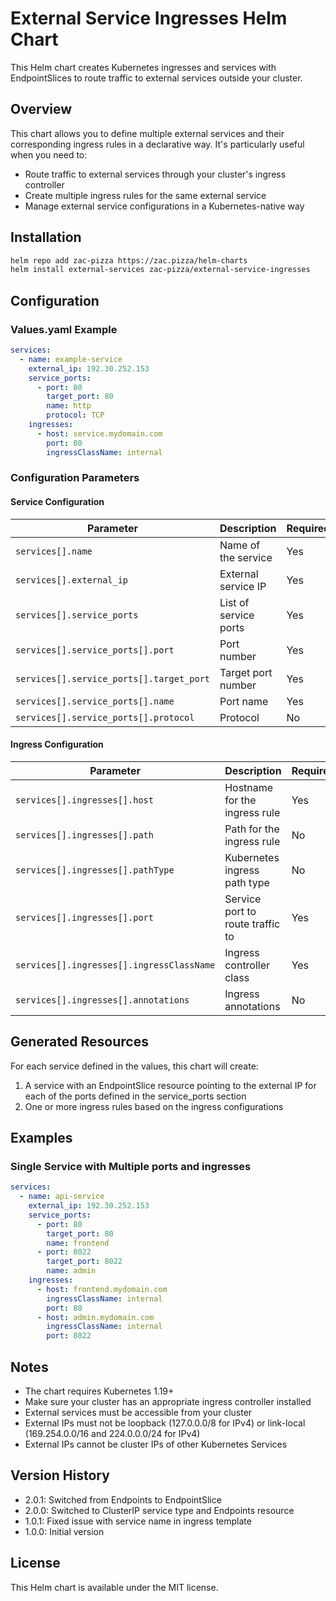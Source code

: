 # External Service Ingresses Helm Chart

This Helm chart creates Kubernetes ingresses and services with EndpointSlices to route traffic to external services outside your cluster.

## Overview

This chart allows you to define multiple external services and their corresponding ingress rules in a declarative way. It's particularly useful when you need to:

- Route traffic to external services through your cluster's ingress controller
- Create multiple ingress rules for the same external service
- Manage external service configurations in a Kubernetes-native way

## Installation

```bash
helm repo add zac-pizza https://zac.pizza/helm-charts
helm install external-services zac-pizza/external-service-ingresses
```

## Configuration

### Values.yaml Example

```yaml
services:
  - name: example-service
    external_ip: 192.30.252.153
    service_ports:
      - port: 80
        target_port: 80
        name: http
        protocol: TCP
    ingresses:
      - host: service.mydomain.com
        port: 80
        ingressClassName: internal
```

### Configuration Parameters

#### Service Configuration

| Parameter                                | Description           | Required | Default |
| ---------------------------------------- | --------------------- | -------- | ------- |
| `services[].name`                        | Name of the service   | Yes      |         |
| `services[].external_ip`                 | External service IP   | Yes      |         |
| `services[].service_ports`               | List of service ports | Yes      |         |
| `services[].service_ports[].port`        | Port number           | Yes      |         |
| `services[].service_ports[].target_port` | Target port number    | Yes      |         |
| `services[].service_ports[].name`        | Port name             | Yes      |         |
| `services[].service_ports[].protocol`    | Protocol              | No       | `TCP`   |

#### Ingress Configuration

| Parameter                                 | Description                      | Required | Default                  |
| ----------------------------------------- | -------------------------------- | -------- | ------------------------ |
| `services[].ingresses[].host`             | Hostname for the ingress rule    | Yes      |                          |
| `services[].ingresses[].path`             | Path for the ingress rule        | No       | `"/"`                    |
| `services[].ingresses[].pathType`         | Kubernetes ingress path type     | No       | `ImplementationSpecific` |
| `services[].ingresses[].port`             | Service port to route traffic to | Yes      |                          |
| `services[].ingresses[].ingressClassName` | Ingress controller class         | Yes      |                          |
| `services[].ingresses[].annotations`      | Ingress annotations              | No       |                          |

## Generated Resources

For each service defined in the values, this chart will create:

1. A service with an EndpointSlice resource pointing to the external IP for each of the ports defined in the service_ports section
2. One or more ingress rules based on the ingress configurations

## Examples

### Single Service with Multiple ports and ingresses

```yaml
services:
  - name: api-service
    external_ip: 192.30.252.153
    service_ports:
      - port: 80
        target_port: 80
        name: frontend
      - port: 8022
        target_port: 8022
        name: admin
    ingresses:
      - host: frontend.mydomain.com
        ingressClassName: internal
        port: 80
      - host: admin.mydomain.com
        ingressClassName: internal
        port: 8022
```

## Notes

- The chart requires Kubernetes 1.19+
- Make sure your cluster has an appropriate ingress controller installed
- External services must be accessible from your cluster
- External IPs must not be loopback (127.0.0.0/8 for IPv4) or link-local (169.254.0.0/16 and 224.0.0.0/24 for IPv4)
- External IPs cannot be cluster IPs of other Kubernetes Services

## Version History

- 2.0.1: Switched from Endpoints to EndpointSlice
- 2.0.0: Switched to ClusterIP service type and Endpoints resource
- 1.0.1: Fixed issue with service name in ingress template
- 1.0.0: Initial version

## License

This Helm chart is available under the MIT license.
